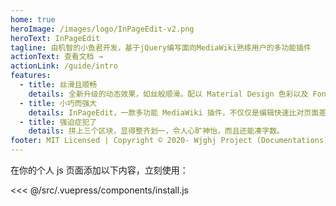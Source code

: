 ```yaml
---
home: true
heroImage: /images/logo/InPageEdit-v2.png
heroText: InPageEdit
tagline: 由机智的小鱼君开发，基于jQuery编写面向MediaWiki熟练用户的多功能插件
actionText: 查看文档 →
actionLink: /guide/intro
features:
  - title: 丝滑且顺畅
    details: 全新升级的动态效果，如丝般顺滑。配以 Material Design 色彩以及 FontAwesome。给您全新编辑体验，编辑从未如此愉快！
  - title: 小巧而强大
    details: InPageEdit，一款多功能 MediaWiki 插件，不仅仅是编辑快速比对页面差异、快速重定向、快速移动页面……汇聚大量常用功能，辅以强大的 API，让你无需再打开一堆标签页！
  - title: 强迫症犯了
    details: 拼上三个区块，显得整齐划一，令人心旷神怡，而且还能凑字数。
footer: MIT Licensed | Copyright © 2020- Wjghj Project (Documentations)
---
```


在你的个人 js 页面添加以下内容，立刻使用：

<<< @/src/.vuepress/components/install.js
